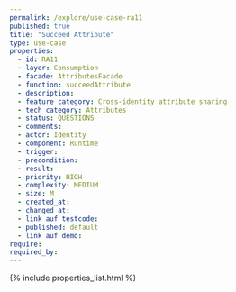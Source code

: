 ```yaml
---
permalink: /explore/use-case-ra11
published: true
title: "Succeed Attribute"
type: use-case
properties:
  - id: RA11
  - layer: Consumption
  - facade: AttributesFacade
  - function: succeedAttribute
  - description:
  - feature category: Cross-identity attribute sharing
  - tech category: Attributes
  - status: QUESTIONS
  - comments:
  - actor: Identity
  - component: Runtime
  - trigger:
  - precondition:
  - result:
  - priority: HIGH
  - complexity: MEDIUM
  - size: M
  - created_at:
  - changed_at:
  - link auf testcode:
  - published: default
  - link auf demo:
require:
required_by:
---
```

{% include properties_list.html %}
